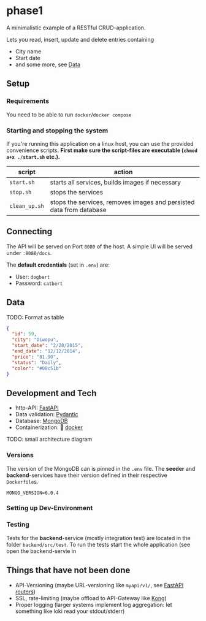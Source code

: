 # phase1

A minimalistic example of a RESTful CRUD-application.

Lets you read, insert, update and delete entries containing

- City name
- Start date
- and some more, see [Data](#data)

## Setup

### Requirements

You need to be able to run `docker`/`docker compose`

### Starting and stopping the system

If you're running this application on a linux host, you can use the provided convenience scripts.
**First make sure the script-files are executable (`chmod a+x ./start.sh` etc.).**

| script        | action                                                              |
| ------------- | ------------------------------------------------------------------- |
| `start.sh`    | starts all services, builds images if necessary                     |
| `stop.sh`     | stops the services                                                  |
| `clean_up.sh` | stops the services, removes images and persisted data from database |

## Connecting

The API will be served on Port `8080` of the host.
A simple UI will be served under `:8080/docs`.

The **default credentials** (set in `.env`) are:

- User: `dogbert`
- Password: `catbert`

## Data

TODO: Format as table

```json
{
  "id": 59,
  "city": "Diwopu",
  "start_date": "2/20/2015",
  "end_date": "12/12/2014",
  "price": "81.90",
  "status": "Daily",
  "color": "#08c51b"
}
```

## Development and Tech

- http-API: [FastAPI](https://fastapi.tiangolo.com/)
- Data validation: [Pydantic](https://docs.pydantic.dev/)
- Database: [MongoDB](https://www.mongodb.com/)
- Containerization: 🐳 [docker](https://www.docker.com/)

TODO: small architecture diagram

### Versions

The version of the MongoDB can is pinned in the `.env` file.
The **seeder** and **backend**-services have their version defined in their respective `Dockerfile`s.

```[.env]
MONGO_VERSION=6.0.4
```

### Setting up Dev-Environment

### Testing

Tests for the **backend**-service (mostly integration test) are located in the folder `backend/src/test`.
To run the tests start the whole application (see open the backend-servie in

## Things that have not been done

- API-Versioning (maybe URL-versioning like `myapi/v1/`, see [FastAPI routers](https://fastapi.tiangolo.com/tutorial/bigger-applications/))
- SSL, rate-limiting (maybe offload to API-Gateway like [Kong](https://konghq.com/))
- Proper logging (larger systems implement log aggregation: let something like loki read your stdout/stderr)
